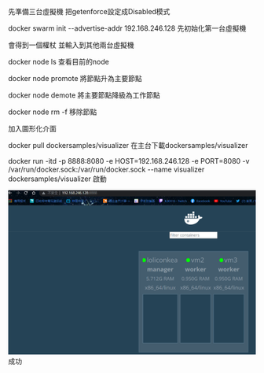 先準備三台虛擬機 把getenforce設定成Disabled模式

docker swarm init --advertise-addr 192.168.246.128   先初始化第一台虛擬機

會得到一個權杖 並輸入到其他兩台虛擬機

docker node ls 查看目前的node

docker node promote 將節點升為主要節點

docker node demote 將主要節點降級為工作節點

docker node rm -f 移除節點

加入圖形化介面

docker pull dockersamples/visualizer 在主台下載dockersamples/visualizer 

docker run -itd -p 8888:8080 -e HOST=192.168.246.128  -e PORT=8080 -v /var/run/docker.sock:/var/run/docker.sock --name visualizer dockersamples/visualizer 啟動

![GITHUB](https://github.com/loliconkea/Docker/blob/main/image/swarm-01.png) 成功
